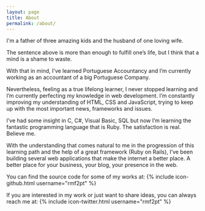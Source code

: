 ```yaml
---
layout: page
title: About
permalink: /about/
---
```


I'm a father of three amazing kids and the husband of one loving wife. 

The sentence above is more than enough to fulfill one’s life, but I think that a mind is a shame to waste. 

With that in mind, I’ve learned Portuguese Accountancy and I’m currently working as an accountant of a big Portuguese Company. 

Nevertheless, feeling as a true lifelong learner, I never stopped learning and I’m currently perfecting my knowledge in web development. I’m constantly improving my understanding of HTML, CSS and JavaScript, trying to keep up with the most important news, frameworks and issues.

I’ve had some insight in C, C#, Visual Basic, SQL but now I’m learning the fantastic programming language that is Ruby. The satisfaction is real. Believe me.

With the understanding that comes natural to me in the progression of this learning path and the help of a great framework (Ruby on Rails), I’ve been building several web applications that make the internet a better place. A better place for your business, your blog, your presence in the web.

You can find the source code for some of my works at:
{% include icon-github.html username="rmf2pt" %} 

If you are interested in my work or just want to share ideas, you can always reach me at: {% include icon-twitter.html username="rmf2pt" %}

